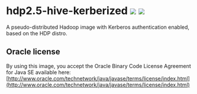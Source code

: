 # hdp2.5-hive-kerberized [![][layers-badge]][layers-link] [![][version-badge]][dockerhub-link]
           
[layers-badge]: https://images.microbadger.com/badges/image/prestodev/hdp2.5-hive-kerberized.svg
[layers-link]: https://microbadger.com/images/prestodev/hdp2.5-hive-kerberized
[version-badge]: https://images.microbadger.com/badges/version/prestodev/hdp2.5-hive-kerberized.svg
[dockerhub-link]: https://hub.docker.com/r/prestodev/hdp2.5-hive-kerberized

A pseudo-distributed Hadoop image with Kerberos authentication enabled, based on the HDP distro.

## Oracle license

By using this image, you accept the Oracle Binary Code License Agreement for Java SE available here:
[http://www.oracle.com/technetwork/java/javase/terms/license/index.html](http://www.oracle.com/technetwork/java/javase/terms/license/index.html)
